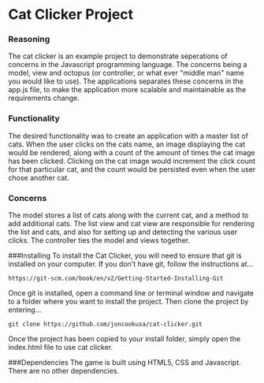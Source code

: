 # Cat Clicker Project

### Reasoning
The cat clicker is an example project to demonstrate seperations of concerns in the Javascript programming language. The concerns being a model, view and 
octopus (or controller, or what ever "middle man" name you would like to use). The applications separates these concerns in the app.js 
file, to make the application more scalable and maintainable as the requirements change.

### Functionality

The desired functionality was to create an application with a master list of cats. When the user clicks on the cats name,
an image displaying the cat would be rendered, along with a count of the amount of times the cat image has been clicked.
Clicking on the cat image would increment the click count for that particular cat, and the count would be persisted even
when the user chose another cat.

### Concerns

The model stores a list of cats along with the current cat, and a method to add additional cats. The list view and cat view
are responsible for rendering the list and cats, and also for setting up and detecting the various user clicks. The controller
ties the model and views together.

###Installing
To install the Cat Clicker, you will need to ensure that git is installed on your computer. If you don't have git, follow the instructions at...

    https://git-scm.com/book/en/v2/Getting-Started-Installing-Git
Once git is installed, open a command line or terminal window and navigate to a folder where you want to install the project. Then clone the project by entering...

    git clone https://github.com/joncookusa/cat-clicker.git
Once the project has been copied to your install folder, simply open the index.html file to use cat clicker.

###Dependencies
The game is built using HTML5, CSS and Javascript. There are no other dependencies. 
